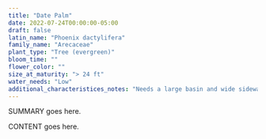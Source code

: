 ```yaml
---
title: "Date Palm"
date: 2022-07-24T00:00:00-05:00
draft: false
latin_name: "Phoenix dactylifera"
family_name: "Arecaceae"
plant_type: "Tree (evergreen)"
bloom_time: ""
flower_color: ""
size_at_maturity: "> 24 ft"
water_needs: "Low"
additional_characteristices_notes: "Needs a large basin and wide sidewalk."
---
```


SUMMARY goes here.

<!--more-->

CONTENT goes here.